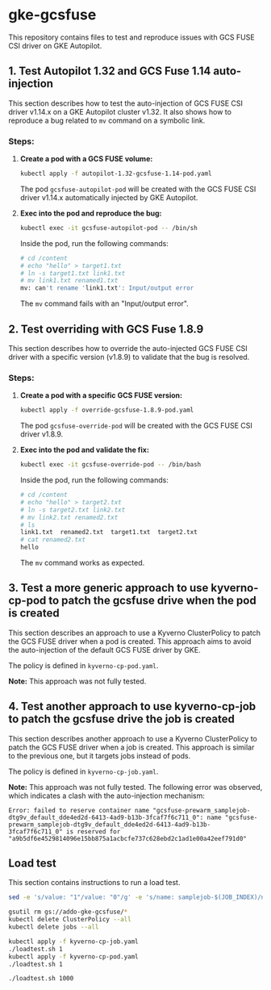 # gke-gcsfuse

This repository contains files to test and reproduce issues with GCS FUSE CSI driver on GKE Autopilot.

## 1. Test Autopilot 1.32 and GCS Fuse 1.14 auto-injection

This section describes how to test the auto-injection of GCS FUSE CSI driver v1.14.x on a GKE Autopilot cluster v1.32.
It also shows how to reproduce a bug related to `mv` command on a symbolic link.

### Steps:

1.  **Create a pod with a GCS FUSE volume:**
    ```bash
    kubectl apply -f autopilot-1.32-gcsfuse-1.14-pod.yaml
    ```
    The pod `gcsfuse-autopilot-pod` will be created with the GCS FUSE CSI driver v1.14.x automatically injected by GKE Autopilot.

2.  **Exec into the pod and reproduce the bug:**
    ```bash
    kubectl exec -it gcsfuse-autopilot-pod -- /bin/sh
    ```
    Inside the pod, run the following commands:
    ```bash
    # cd /content
    # echo "hello" > target1.txt
    # ln -s target1.txt link1.txt
    # mv link1.txt renamed1.txt
    mv: can't rename 'link1.txt': Input/output error
    ```
    The `mv` command fails with an "Input/output error".

## 2. Test overriding with GCS Fuse 1.8.9

This section describes how to override the auto-injected GCS FUSE CSI driver with a specific version (v1.8.9) to validate that the bug is resolved.

### Steps:

1.  **Create a pod with a specific GCS FUSE version:**
    ```bash
    kubectl apply -f override-gcsfuse-1.8.9-pod.yaml
    ```
    The pod `gcsfuse-override-pod` will be created with the GCS FUSE CSI driver v1.8.9.

2.  **Exec into the pod and validate the fix:**
    ```bash
    kubectl exec -it gcsfuse-override-pod -- /bin/bash
    ```
    Inside the pod, run the following commands:
    ```bash
    # cd /content
    # echo "hello" > target2.txt
    # ln -s target2.txt link2.txt
    # mv link2.txt renamed2.txt
    # ls
    link1.txt  renamed2.txt  target1.txt  target2.txt
    # cat renamed2.txt
    hello
    ```
    The `mv` command works as expected.

## 3. Test a more generic approach to use kyverno-cp-pod to patch the gcsfuse drive when the pod is created

This section describes an approach to use a Kyverno ClusterPolicy to patch the GCS FUSE driver when a pod is created.
This approach aims to avoid the auto-injection of the default GCS FUSE driver by GKE.

The policy is defined in `kyverno-cp-pod.yaml`.

**Note:** This approach was not fully tested.

## 4. Test another approach to use kyverno-cp-job to patch the gcsfuse drive the job is created

This section describes another approach to use a Kyverno ClusterPolicy to patch the GCS FUSE driver when a job is created.
This approach is similar to the previous one, but it targets jobs instead of pods.

The policy is defined in `kyverno-cp-job.yaml`.

**Note:** This approach was not fully tested.
The following error was observed, which indicates a clash with the auto-injection mechanism:
```
Error: failed to reserve container name "gcsfuse-prewarm_samplejob-dtg9v_default_dde4ed2d-6413-4ad9-b13b-3fcaf7f6c711_0": name "gcsfuse-prewarm_samplejob-dtg9v_default_dde4ed2d-6413-4ad9-b13b-3fcaf7f6c711_0" is reserved for "a9b5df6e4529814096e15bb875a1acbcfe737c628ebd2c1ad1e00a42eef791d0"
```

## Load test

This section contains instructions to run a load test.
```bash
sed -e 's/value: "1"/value: "0"/g' -e 's/name: samplejob-$(JOB_INDEX)/name: samplejob-0/g' samplejob.yaml | kubectl apply -f -

gsutil rm gs://addo-gke-gcsfuse/*
kubectl delete ClusterPolicy --all
kubectl delete jobs --all

kubectl apply -f kyverno-cp-job.yaml
./loadtest.sh 1
kubectl apply -f kyverno-cp-pod.yaml
./loadtest.sh 1

./loadtest.sh 1000
```
